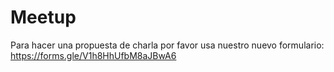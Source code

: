 # Meetup
Para hacer una propuesta de charla por favor usa nuestro nuevo formulario: https://forms.gle/V1h8HhUfbM8aJBwA6
